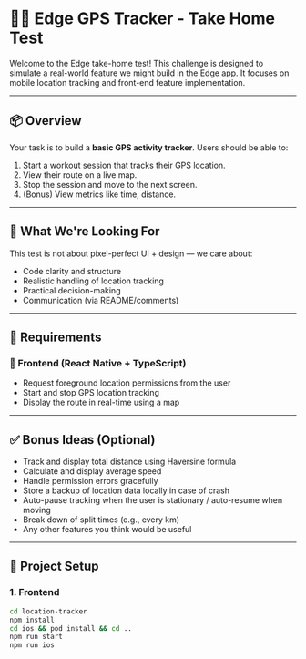 # 🏃‍♂️ Edge GPS Tracker - Take Home Test

Welcome to the Edge take-home test! This challenge is designed to simulate a real-world feature we might build in the
Edge app. It focuses on mobile location tracking and front-end feature implementation.

---

## 📦 Overview

Your task is to build a **basic GPS activity tracker**. Users should
be able to:

1. Start a workout session that tracks their GPS location.
2. View their route on a live map.
3. Stop the session and move to the next screen.
4. (Bonus) View metrics like time, distance.

---

## 🧠 What We're Looking For

This test is not about pixel-perfect UI + design — we care about:

- Code clarity and structure
- Realistic handling of location tracking
- Practical decision-making
- Communication (via README/comments)

---

## 🚀 Requirements

### 📱 Frontend (React Native + TypeScript)

- Request foreground location permissions from the user
- Start and stop GPS location tracking
- Display the route in real-time using a map

---

## ✅ Bonus Ideas (Optional)

- Track and display total distance using Haversine formula
- Calculate and display average speed
- Handle permission errors gracefully
- Store a backup of location data locally in case of crash
- Auto-pause tracking when the user is stationary / auto-resume when moving
- Break down of split times (e.g., every km)
- Any other features you think would be useful

---

## 🧪 Project Setup

### 1. Frontend

```bash
cd location-tracker 
npm install
cd ios && pod install && cd ..
npm run start
npm run ios
```
